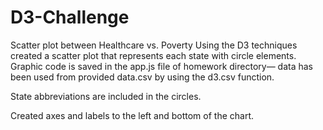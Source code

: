 # D3-Challenge

Scatter plot between Healthcare vs. Poverty
Using the D3 techniques created a scatter plot that represents each state with circle elements. Graphic code is saved in the app.js file of homework directory— data has been used from provided data.csv by using the d3.csv function. 

State abbreviations are included in the circles.

Created axes and labels to the left and bottom of the chart.

